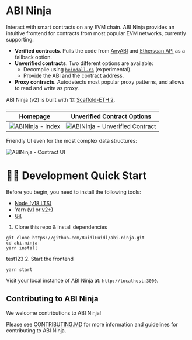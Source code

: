 # ABI Ninja

Interact with smart contracts on any EVM chain. ABI Ninja provides an intuitive frontend for contracts from most popular EVM networks, currently supporting:

- **Verified contracts**. Pulls the code from [AnyABI](https://anyabi.xyz/) and [Etherscan API](https://docs.etherscan.io/) as a fallback option.
- **Unverified contracts**. Two different options are available:
  - Decompile using [`heimdall-rs`](https://github.com/Jon-Becker/heimdall-rs) (experimental).
  - Provide the ABI and the contract address.
- **Proxy contracts**. Autodetects most popular proxy patterns, and allows to read and write as proxy.

ABI Ninja (v2) is built with 🏗 [Scaffold-ETH 2](https://github.com/scaffold-eth/scaffold-eth-2).

|                                                     Homepage                                                      |                                                   Unverified Contract Options                                                   |
| :---------------------------------------------------------------------------------------------------------------: | :-----------------------------------------------------------------------------------------------------------------------------: |
| ![ABINinja - Index](https://github.com/BuidlGuidl/abi.ninja/assets/55535804/3b7e0f12-1423-4835-bda3-2e12d65b4f15) | ![ABINinja - Unverified Contract](https://github.com/BuidlGuidl/abi.ninja/assets/55535804/d30d76a3-35d0-4b3f-8633-c8e531999be6) |

Friendly UI even for the most complex data structures:

![ABINinja - Contract UI](https://github.com/BuidlGuidl/abi.ninja/assets/55535804/7b3ec72b-c70b-4357-9f76-d10cb673530c)

# 🏄‍♂️ Development Quick Start

Before you begin, you need to install the following tools:

- [Node (v18 LTS)](https://nodejs.org/en/download/)
- Yarn ([v1](https://classic.yarnpkg.com/en/docs/install/) or [v2+](https://yarnpkg.com/getting-started/install))
- [Git](https://git-scm.com/downloads)

1. Clone this repo & install dependencies

```
git clone https://github.com/BuidlGuidl/abi.ninja.git
cd abi.ninja
yarn install
```
test123
2. Start the frontend

```
yarn start
```

Visit your local instance of ABI Ninja at: `http://localhost:3000`.

## Contributing to ABI Ninja

We welcome contributions to ABI Ninja!

Please see [CONTRIBUTING.MD](https://github.com/BuidlGuidl/abi.ninja/blob/main/CONTRIBUTING.md) for more information and guidelines for contributing to ABI Ninja.

